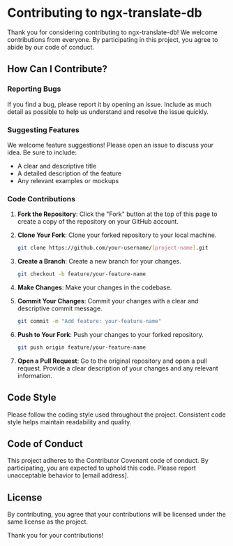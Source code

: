 # Contributing to ngx-translate-db

Thank you for considering contributing to ngx-translate-db! We welcome contributions from everyone. By participating in this project, you agree to abide by our code of conduct.

## How Can I Contribute?

### Reporting Bugs

If you find a bug, please report it by opening an issue. Include as much detail as possible to help us understand and resolve the issue quickly.

### Suggesting Features

We welcome feature suggestions! Please open an issue to discuss your idea. Be sure to include:

- A clear and descriptive title
- A detailed description of the feature
- Any relevant examples or mockups

### Code Contributions

1. **Fork the Repository**: Click the "Fork" button at the top of this page to create a copy of the repository on your GitHub account.

2. **Clone Your Fork**: Clone your forked repository to your local machine.

   ```bash
   git clone https://github.com/your-username/[project-name].git
   ```

3. **Create a Branch**: Create a new branch for your changes.

   ```bash
   git checkout -b feature/your-feature-name
   ```

4. **Make Changes**: Make your changes in the codebase.

5. **Commit Your Changes**: Commit your changes with a clear and descriptive commit message.

   ```bash
   git commit -m "Add feature: your-feature-name"
   ```

6. **Push to Your Fork**: Push your changes to your forked repository.

   ```bash
   git push origin feature/your-feature-name
   ```

7. **Open a Pull Request**: Go to the original repository and open a pull request. Provide a clear description of your changes and any relevant information.

## Code Style

Please follow the coding style used throughout the project. Consistent code style helps maintain readability and quality.

## Code of Conduct

This project adheres to the Contributor Covenant code of conduct. By participating, you are expected to uphold this code. Please report unacceptable behavior to [email address].

## License

By contributing, you agree that your contributions will be licensed under the same license as the project.

Thank you for your contributions!
